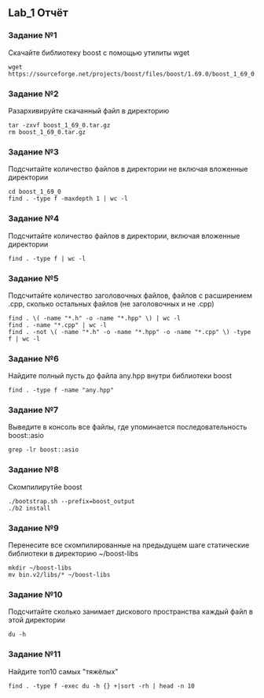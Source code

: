 ## Lab_1 Отчёт
### Задание №1
Скачайте библиотеку boost с помощью утилиты wget
```
wget https://sourceforge.net/projects/boost/files/boost/1.69.0/boost_1_69_0.tar.gz
```
### Задание №2
Разархивируйте скачанный файл в директорию
```
tar -zxvf boost_1_69_0.tar.gz
rm boost_1_69_0.tar.gz
```
### Задание №3
Подсчитайте количество файлов в директории не включая вложенные директории
```
cd boost_1_69_0
find . -type f -maxdepth 1 | wc -l
```
### Задание №4
Подсчитайте количество файлов в директории, включая вложенные директории
```
find . -type f | wc -l
```
### Задание №5
Подсчитайте количество заголовочных файлов, файлов с расширением .cpp, сколько остальных файлов (не заголовочных и не .cpp)
```
find . \( -name "*.h" -o -name "*.hpp" \) | wc -l
find . -name "*.cpp" | wc -l
find . -not \( -name "*.h" -o -name "*.hpp" -o -name "*.cpp" \) -type f | wc -l
```
### Задание №6
Найдите полный пусть до файла any.hpp внутри библиотеки boost
```
find . -type f -name "any.hpp"
```
### Задание №7
Выведите в консоль все файлы, где упоминается последовательность boost::asio
```
grep -lr boost::asio
```
### Задание №8
Скомпилирутйе boost
```
./bootstrap.sh --prefix=boost_output
./b2 install
```
### Задание №9
Перенесите все скомпилированные на предыдущем шаге статические библиотеки в директорию ~/boost-libs
```
mkdir ~/boost-libs
mv bin.v2/libs/* ~/boost-libs
```
### Задание №10
Подсчитайте сколько занимает дискового пространства каждый файл в этой директории
```
du -h
```
### Задание №11
Найдите топ10 самых "тяжёлых"
```
find . -type f -exec du -h {} +|sort -rh | head -n 10
```
